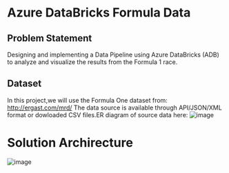 # Azure DataBricks Formula Data
## Problem Statement
Designing and implementing a Data Pipeline using Azure DataBricks (ADB) to analyze and visualize the results from the Formula 1 race.
## Dataset
In this project,we will use the Formula One dataset from:
http://ergast.com/mrd/
The data source is available through API/JSON/XML format or dowloaded CSV files.ER diagram of source data here:
![image](https://github.com/NguyenThang-Nad/FomulaAzureProject/assets/136436998/9507e394-1738-4029-ac85-4f54733a2142)
# Solution Archirecture
![image](https://github.com/NguyenThang-Nad/FomulaAzureProject/assets/136436998/5180fa64-e82d-497a-8168-c35dee3701a7)

